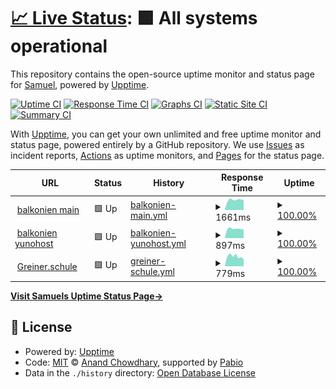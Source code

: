 # [📈 Live Status](https://quizilkend.github.io/balkonien_uptime/): <!--live status--> **🟩 All systems operational**

This repository contains the open-source uptime monitor and status page for [Samuel](https://github.com/quizilkend), powered by [Upptime](https://github.com/upptime/upptime).

[![Uptime CI](https://github.com/quizilkend/balkonien_uptime/workflows/Uptime%20CI/badge.svg)](https://github.com/quizilkend/balkonien_uptime/actions?query=workflow%3A%22Uptime+CI%22)
[![Response Time CI](https://github.com/quizilkend/balkonien_uptime/workflows/Response%20Time%20CI/badge.svg)](https://github.com/quizilkend/balkonien_uptime/actions?query=workflow%3A%22Response+Time+CI%22)
[![Graphs CI](https://github.com/quizilkend/balkonien_uptime/workflows/Graphs%20CI/badge.svg)](https://github.com/quizilkend/balkonien_uptime/actions?query=workflow%3A%22Graphs+CI%22)
[![Static Site CI](https://github.com/quizilkend/balkonien_uptime/workflows/Static%20Site%20CI/badge.svg)](https://github.com/quizilkend/balkonien_uptime/actions?query=workflow%3A%22Static+Site+CI%22)
[![Summary CI](https://github.com/quizilkend/balkonien_uptime/workflows/Summary%20CI/badge.svg)](https://github.com/quizilkend/balkonien_uptime/actions?query=workflow%3A%22Summary+CI%22)

With [Upptime](https://upptime.js.org), you can get your own unlimited and free uptime monitor and status page, powered entirely by a GitHub repository. We use [Issues](https://github.com/quizilkend/balkonien_uptime/issues) as incident reports, [Actions](https://github.com/quizilkend/balkonien_uptime/actions) as uptime monitors, and [Pages](https://quizilkend.github.io/balkonien_uptime/) for the status page.

<!--start: status pages-->
<!-- This summary is generated by Upptime (https://github.com/upptime/upptime) -->
<!-- Do not edit this manually, your changes will be overwritten -->
<!-- prettier-ignore -->
| URL | Status | History | Response Time | Uptime |
| --- | ------ | ------- | ------------- | ------ |
| <img alt="" src="https://icons.duckduckgo.com/ip3/balkonien.org.ico" height="13"> [balkonien main](https://balkonien.org) | 🟩 Up | [balkonien-main.yml](https://github.com/quizilkend/balkonien_uptime/commits/HEAD/history/balkonien-main.yml) | <details><summary><img alt="Response time graph" src="./graphs/balkonien-main/response-time-week.png" height="20"> 1661ms</summary><br><a href="https://quizilkend.github.io/balkonien_uptime/history/balkonien-main"><img alt="Response time 2031" src="https://img.shields.io/endpoint?url=https%3A%2F%2Fraw.githubusercontent.com%2Fquizilkend%2Fbalkonien_uptime%2FHEAD%2Fapi%2Fbalkonien-main%2Fresponse-time.json"></a><br><a href="https://quizilkend.github.io/balkonien_uptime/history/balkonien-main"><img alt="24-hour response time 1776" src="https://img.shields.io/endpoint?url=https%3A%2F%2Fraw.githubusercontent.com%2Fquizilkend%2Fbalkonien_uptime%2FHEAD%2Fapi%2Fbalkonien-main%2Fresponse-time-day.json"></a><br><a href="https://quizilkend.github.io/balkonien_uptime/history/balkonien-main"><img alt="7-day response time 1661" src="https://img.shields.io/endpoint?url=https%3A%2F%2Fraw.githubusercontent.com%2Fquizilkend%2Fbalkonien_uptime%2FHEAD%2Fapi%2Fbalkonien-main%2Fresponse-time-week.json"></a><br><a href="https://quizilkend.github.io/balkonien_uptime/history/balkonien-main"><img alt="30-day response time 1685" src="https://img.shields.io/endpoint?url=https%3A%2F%2Fraw.githubusercontent.com%2Fquizilkend%2Fbalkonien_uptime%2FHEAD%2Fapi%2Fbalkonien-main%2Fresponse-time-month.json"></a><br><a href="https://quizilkend.github.io/balkonien_uptime/history/balkonien-main"><img alt="1-year response time 2031" src="https://img.shields.io/endpoint?url=https%3A%2F%2Fraw.githubusercontent.com%2Fquizilkend%2Fbalkonien_uptime%2FHEAD%2Fapi%2Fbalkonien-main%2Fresponse-time-year.json"></a></details> | <details><summary><a href="https://quizilkend.github.io/balkonien_uptime/history/balkonien-main">100.00%</a></summary><a href="https://quizilkend.github.io/balkonien_uptime/history/balkonien-main"><img alt="All-time uptime 99.82%" src="https://img.shields.io/endpoint?url=https%3A%2F%2Fraw.githubusercontent.com%2Fquizilkend%2Fbalkonien_uptime%2FHEAD%2Fapi%2Fbalkonien-main%2Fuptime.json"></a><br><a href="https://quizilkend.github.io/balkonien_uptime/history/balkonien-main"><img alt="24-hour uptime 100.00%" src="https://img.shields.io/endpoint?url=https%3A%2F%2Fraw.githubusercontent.com%2Fquizilkend%2Fbalkonien_uptime%2FHEAD%2Fapi%2Fbalkonien-main%2Fuptime-day.json"></a><br><a href="https://quizilkend.github.io/balkonien_uptime/history/balkonien-main"><img alt="7-day uptime 100.00%" src="https://img.shields.io/endpoint?url=https%3A%2F%2Fraw.githubusercontent.com%2Fquizilkend%2Fbalkonien_uptime%2FHEAD%2Fapi%2Fbalkonien-main%2Fuptime-week.json"></a><br><a href="https://quizilkend.github.io/balkonien_uptime/history/balkonien-main"><img alt="30-day uptime 99.41%" src="https://img.shields.io/endpoint?url=https%3A%2F%2Fraw.githubusercontent.com%2Fquizilkend%2Fbalkonien_uptime%2FHEAD%2Fapi%2Fbalkonien-main%2Fuptime-month.json"></a><br><a href="https://quizilkend.github.io/balkonien_uptime/history/balkonien-main"><img alt="1-year uptime 99.82%" src="https://img.shields.io/endpoint?url=https%3A%2F%2Fraw.githubusercontent.com%2Fquizilkend%2Fbalkonien_uptime%2FHEAD%2Fapi%2Fbalkonien-main%2Fuptime-year.json"></a></details>
| <img alt="" src="https://icons.duckduckgo.com/ip3/yunohost.balkonien.org.ico" height="13"> [balkonien yunohost](https://yunohost.balkonien.org) | 🟩 Up | [balkonien-yunohost.yml](https://github.com/quizilkend/balkonien_uptime/commits/HEAD/history/balkonien-yunohost.yml) | <details><summary><img alt="Response time graph" src="./graphs/balkonien-yunohost/response-time-week.png" height="20"> 897ms</summary><br><a href="https://quizilkend.github.io/balkonien_uptime/history/balkonien-yunohost"><img alt="Response time 1004" src="https://img.shields.io/endpoint?url=https%3A%2F%2Fraw.githubusercontent.com%2Fquizilkend%2Fbalkonien_uptime%2FHEAD%2Fapi%2Fbalkonien-yunohost%2Fresponse-time.json"></a><br><a href="https://quizilkend.github.io/balkonien_uptime/history/balkonien-yunohost"><img alt="24-hour response time 947" src="https://img.shields.io/endpoint?url=https%3A%2F%2Fraw.githubusercontent.com%2Fquizilkend%2Fbalkonien_uptime%2FHEAD%2Fapi%2Fbalkonien-yunohost%2Fresponse-time-day.json"></a><br><a href="https://quizilkend.github.io/balkonien_uptime/history/balkonien-yunohost"><img alt="7-day response time 897" src="https://img.shields.io/endpoint?url=https%3A%2F%2Fraw.githubusercontent.com%2Fquizilkend%2Fbalkonien_uptime%2FHEAD%2Fapi%2Fbalkonien-yunohost%2Fresponse-time-week.json"></a><br><a href="https://quizilkend.github.io/balkonien_uptime/history/balkonien-yunohost"><img alt="30-day response time 906" src="https://img.shields.io/endpoint?url=https%3A%2F%2Fraw.githubusercontent.com%2Fquizilkend%2Fbalkonien_uptime%2FHEAD%2Fapi%2Fbalkonien-yunohost%2Fresponse-time-month.json"></a><br><a href="https://quizilkend.github.io/balkonien_uptime/history/balkonien-yunohost"><img alt="1-year response time 1004" src="https://img.shields.io/endpoint?url=https%3A%2F%2Fraw.githubusercontent.com%2Fquizilkend%2Fbalkonien_uptime%2FHEAD%2Fapi%2Fbalkonien-yunohost%2Fresponse-time-year.json"></a></details> | <details><summary><a href="https://quizilkend.github.io/balkonien_uptime/history/balkonien-yunohost">100.00%</a></summary><a href="https://quizilkend.github.io/balkonien_uptime/history/balkonien-yunohost"><img alt="All-time uptime 100.00%" src="https://img.shields.io/endpoint?url=https%3A%2F%2Fraw.githubusercontent.com%2Fquizilkend%2Fbalkonien_uptime%2FHEAD%2Fapi%2Fbalkonien-yunohost%2Fuptime.json"></a><br><a href="https://quizilkend.github.io/balkonien_uptime/history/balkonien-yunohost"><img alt="24-hour uptime 100.00%" src="https://img.shields.io/endpoint?url=https%3A%2F%2Fraw.githubusercontent.com%2Fquizilkend%2Fbalkonien_uptime%2FHEAD%2Fapi%2Fbalkonien-yunohost%2Fuptime-day.json"></a><br><a href="https://quizilkend.github.io/balkonien_uptime/history/balkonien-yunohost"><img alt="7-day uptime 100.00%" src="https://img.shields.io/endpoint?url=https%3A%2F%2Fraw.githubusercontent.com%2Fquizilkend%2Fbalkonien_uptime%2FHEAD%2Fapi%2Fbalkonien-yunohost%2Fuptime-week.json"></a><br><a href="https://quizilkend.github.io/balkonien_uptime/history/balkonien-yunohost"><img alt="30-day uptime 100.00%" src="https://img.shields.io/endpoint?url=https%3A%2F%2Fraw.githubusercontent.com%2Fquizilkend%2Fbalkonien_uptime%2FHEAD%2Fapi%2Fbalkonien-yunohost%2Fuptime-month.json"></a><br><a href="https://quizilkend.github.io/balkonien_uptime/history/balkonien-yunohost"><img alt="1-year uptime 100.00%" src="https://img.shields.io/endpoint?url=https%3A%2F%2Fraw.githubusercontent.com%2Fquizilkend%2Fbalkonien_uptime%2FHEAD%2Fapi%2Fbalkonien-yunohost%2Fuptime-year.json"></a></details>
| <img alt="" src="https://icons.duckduckgo.com/ip3/greiner.schule.ico" height="13"> [Greiner.schule](https://greiner.schule) | 🟩 Up | [greiner-schule.yml](https://github.com/quizilkend/balkonien_uptime/commits/HEAD/history/greiner-schule.yml) | <details><summary><img alt="Response time graph" src="./graphs/greiner-schule/response-time-week.png" height="20"> 779ms</summary><br><a href="https://quizilkend.github.io/balkonien_uptime/history/greiner-schule"><img alt="Response time 846" src="https://img.shields.io/endpoint?url=https%3A%2F%2Fraw.githubusercontent.com%2Fquizilkend%2Fbalkonien_uptime%2FHEAD%2Fapi%2Fgreiner-schule%2Fresponse-time.json"></a><br><a href="https://quizilkend.github.io/balkonien_uptime/history/greiner-schule"><img alt="24-hour response time 853" src="https://img.shields.io/endpoint?url=https%3A%2F%2Fraw.githubusercontent.com%2Fquizilkend%2Fbalkonien_uptime%2FHEAD%2Fapi%2Fgreiner-schule%2Fresponse-time-day.json"></a><br><a href="https://quizilkend.github.io/balkonien_uptime/history/greiner-schule"><img alt="7-day response time 779" src="https://img.shields.io/endpoint?url=https%3A%2F%2Fraw.githubusercontent.com%2Fquizilkend%2Fbalkonien_uptime%2FHEAD%2Fapi%2Fgreiner-schule%2Fresponse-time-week.json"></a><br><a href="https://quizilkend.github.io/balkonien_uptime/history/greiner-schule"><img alt="30-day response time 837" src="https://img.shields.io/endpoint?url=https%3A%2F%2Fraw.githubusercontent.com%2Fquizilkend%2Fbalkonien_uptime%2FHEAD%2Fapi%2Fgreiner-schule%2Fresponse-time-month.json"></a><br><a href="https://quizilkend.github.io/balkonien_uptime/history/greiner-schule"><img alt="1-year response time 846" src="https://img.shields.io/endpoint?url=https%3A%2F%2Fraw.githubusercontent.com%2Fquizilkend%2Fbalkonien_uptime%2FHEAD%2Fapi%2Fgreiner-schule%2Fresponse-time-year.json"></a></details> | <details><summary><a href="https://quizilkend.github.io/balkonien_uptime/history/greiner-schule">100.00%</a></summary><a href="https://quizilkend.github.io/balkonien_uptime/history/greiner-schule"><img alt="All-time uptime 99.99%" src="https://img.shields.io/endpoint?url=https%3A%2F%2Fraw.githubusercontent.com%2Fquizilkend%2Fbalkonien_uptime%2FHEAD%2Fapi%2Fgreiner-schule%2Fuptime.json"></a><br><a href="https://quizilkend.github.io/balkonien_uptime/history/greiner-schule"><img alt="24-hour uptime 100.00%" src="https://img.shields.io/endpoint?url=https%3A%2F%2Fraw.githubusercontent.com%2Fquizilkend%2Fbalkonien_uptime%2FHEAD%2Fapi%2Fgreiner-schule%2Fuptime-day.json"></a><br><a href="https://quizilkend.github.io/balkonien_uptime/history/greiner-schule"><img alt="7-day uptime 100.00%" src="https://img.shields.io/endpoint?url=https%3A%2F%2Fraw.githubusercontent.com%2Fquizilkend%2Fbalkonien_uptime%2FHEAD%2Fapi%2Fgreiner-schule%2Fuptime-week.json"></a><br><a href="https://quizilkend.github.io/balkonien_uptime/history/greiner-schule"><img alt="30-day uptime 100.00%" src="https://img.shields.io/endpoint?url=https%3A%2F%2Fraw.githubusercontent.com%2Fquizilkend%2Fbalkonien_uptime%2FHEAD%2Fapi%2Fgreiner-schule%2Fuptime-month.json"></a><br><a href="https://quizilkend.github.io/balkonien_uptime/history/greiner-schule"><img alt="1-year uptime 99.99%" src="https://img.shields.io/endpoint?url=https%3A%2F%2Fraw.githubusercontent.com%2Fquizilkend%2Fbalkonien_uptime%2FHEAD%2Fapi%2Fgreiner-schule%2Fuptime-year.json"></a></details>

<!--end: status pages-->

[**Visit Samuels Uptime Status Page→**](https://quizilkend.github.io/balkonien_uptime/)

## 📄 License

- Powered by: [Upptime](https://github.com/upptime/upptime)
- Code: [MIT](./LICENSE) © [Anand Chowdhary](https://anandchowdhary.com), supported by [Pabio](https://pabio.com)
- Data in the `./history` directory: [Open Database License](https://opendatacommons.org/licenses/odbl/1-0/)
